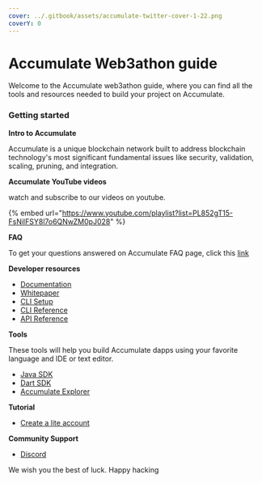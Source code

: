 ```yaml
---
cover: ../.gitbook/assets/accumulate-twitter-cover-1-22.png
coverY: 0
---
```


# Accumulate Web3athon guide

Welcome to the Accumulate web3athon guide, where you can find all the tools and resources needed to build your project on Accumulate. &#x20;

### **Getting started** &#x20;

**Intro to Accumulate** &#x20;

Accumulate is a unique blockchain network built to address blockchain technology's most significant fundamental issues like security, validation, scaling, pruning, and integration.&#x20;

&#x20;**Accumulate YouTube videos** &#x20;

watch and subscribe to our videos on youtube.

{% embed url="https://www.youtube.com/playlist?list=PL852gT15-FsNilFSY8l7o6QNwZM0pJ028" %}

**FAQ**&#x20;

To get your questions answered on Accumulate FAQ page, click this [link](https://accumulatenetwork.io/learn/#intro)

**Developer resources** &#x20;

* &#x20;[Documentation](https://docs.accumulatenetwork.io/accumulate/getting-started/readme) &#x20;
* &#x20;[Whitepaper](https://accumulatenetwork.io/whitepaper/)&#x20;
* &#x20;[CLI Setup](https://docs.accumulatenetwork.io/accumulate/cli/cli-setup) &#x20;
* [CLI Reference](https://docs.accumulatenetwork.io/accumulate/cli/cli-reference) &#x20;
* [API Reference](https://docs.accumulatenetwork.io/accumulate/developer-resources/api-reference)

**Tools**&#x20;

These tools will help you build  Accumulate dapps using your favorite language and IDE or text editor.

* [Java SDK](https://docs.accumulatenetwork.io/accumulate/tools/java-sdk)&#x20;
* [Dart SDK ](https://pub.dev/packages/accumulate\_api/install)
* [Accumulate Explorer](https://explorer.accumulatenetwork.io/)&#x20;

**Tutorial** &#x20;

* [Create a lite account ](../tutorials/create-a-lite-account.md)

**Community Support**  &#x20;

* [Discord](https://discord.gg/bg9yWvArcP)  &#x20;

We wish you the best of luck. Happy hacking&#x20;
